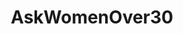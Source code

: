 ---
title: AskWomenOver30
crosslinks:
- AskMenOver30
- MGTOW
- childfree
- ABraThatFits
- JUSTNOFAMILY
- MensRights
- knitting
- stopdrinking
- MensLib
- DeadBedrooms
- careerguidance
- xxfitness
- autotldr
- confession
- niceguys
- drugstoreMUA
- AskCulinary
- MealPrepSunday
- survivinginfidelity
- TrollXOver30
---